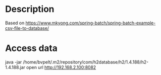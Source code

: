 # Description

Based on https://www.mkyong.com/spring-batch/spring-batch-example-csv-file-to-database/

# Access data
java -jar /home/bvpelt/.m2/repository/com/h2database/h2/1.4.188/h2-1.4.188.jar
open url http://192.168.2.100:8082

